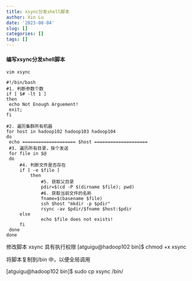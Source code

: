 ```yaml
---
title: xsync分发shell脚本
author: Xin Lu
date: '2023-08-04'
slug: []
categories: []
tags: []
---
```


#### 编写xsync分发shell脚本

```
vim xsync
```



```
#!/bin/bash
#1. 判断参数个数
if [ $# -lt 1 ]
then
 echo Not Enough Arguement!
 exit;
fi

#2. 遍历集群所有机器
for host in hadoop102 hadoop103 hadoop104
do
 echo ==================== $host ====================
 #3. 遍历所有目录，挨个发送
 for file in $@
 do
	 #4. 判断文件是否存在
	 if [ -e $file ]
		 then
			 #5. 获取父目录
			 pdir=$(cd -P $(dirname $file); pwd)
			 #6. 获取当前文件的名称
			 fname=$(basename $file)
			 ssh $host "mkdir -p $pdir"
		 	 rsync -av $pdir/$fname $host:$pdir
	 else
	 		 echo $file does not exists!
	 fi
 done
done
```



修改脚本 xsync 具有执行权限
[atguigu@hadoop102 bin]$ chmod +x xsync



将脚本复制到/bin 中，以便全局调用 

[atguigu@hadoop102 bin]$ sudo cp xsync /bin/